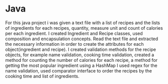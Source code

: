# Java
For this java project i was given a text file with a list of recipes and the lists of ingredients for each recipes,
quantity, measure unit and count of calories per each ingredient.
I created Ingredient and Recipe classes, used composition 
and encapsulation concepts. Read the text file and extracted the necessary information 
in order to create the attributes for each object(ingredient and recipe).
I created validation methods for the recipe objects, for example name validation,
cooking time validation, created a method for counting the number of calories for each recipe, a method for getting the most popular ingredient using a HashMap
I used regex for the name validation, used comparator interface to order the recipes by the cooking time and list of ingredients.
